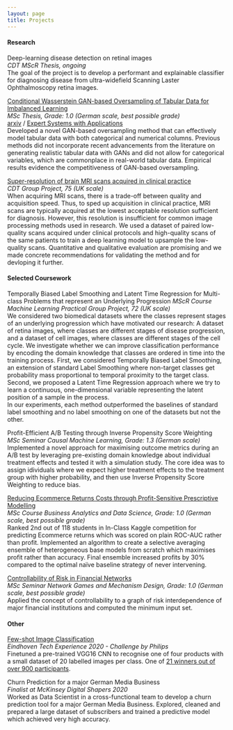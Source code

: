 ```yaml
---
layout: page
title: Projects
---
```


#### Research
Deep-learning disease detection on retinal images  
*CDT MScR Thesis, ongoing*  
The goal of the project is to develop a performant and explainable classifier for diagnosing disease from ultra-widefield Scanning Laster Ophthalmoscopy retina images.

[Conditional Wasserstein GAN-based Oversampling of Tabular Data for Imbalanced Learning](https://github.com/justinengelmann/GANbasedOversampling)  
*MSc Thesis, Grade: 1.0 (German scale, best possible grade)*  
[arxiv](https://arxiv.org/abs/2008.09202) / [Expert Systems with Applications](https://doi.org/10.1016/j.eswa.2021.114582)  
Developed a novel GAN-based oversampling method that can effectively model tabular data with both categorical and numerical columns. Previous methods did not incorporate recent advancements from the literature on generating realistic tabular data with GANs and did not allow for categorical variables, which are commonplace in real-world tabular data. Empirical results evidence the competitiveness of GAN-based oversampling.

[Super-resolution of brain MRI scans acquired in clinical practice](https://github.com/bryanlimy/mri-super-resolution)  
*CDT Group Project, 75 (UK scale)*  
When acquiring MRI scans, there is a trade-off between quality and acquisition speed. 
Thus, to sped up acquisition in clinical practice, MRI scans are typically acquired at the lowest acceptable resolution sufficient for diagnosis. 
However, this resolution is insufficient for common image processing methods used in research.
We used a dataset of paired low-quality scans acquired under clinical protocols and high-quality scans of the same patients to train a deep learning model to upsample the low-quality scans. 
Quantitative and qualitative evaluation are promising and we made concrete recommendations for validating the method and for devloping it further.

#### Selected Coursework
Temporally Biased Label Smoothing and Latent Time Regression for Multi-class Problems that represent an Underlying Progression
*MScR Course Machine Learning Practical Group Project, 72 (UK scale)*  
We considered two biomedical datasets where the classes represent stages of an underlying progression which have motivated our research: 
A dataset of retina images, where classes are different stages of disease progression, and a dataset of cell images, where classes are different stages 
of the cell cycle. We investigate whether we can improve classification performance by encoding the domain knowledge that classes are ordered in time into the training process.
First, we considered Temporally Biased Label Smoothing, an extension of standard Label Smoothing where non-target classes get probability mass proportional to temporal proximity to the target class. 
Second, we proposed a Latent Time Regression approach where we try to learn a continuous, one-dimensional variable representing the latent position of a sample in the process.  
In our experiments, each method outperformed the baselines of standard label smoothing and no label smoothing on one of the datasets but not the other.


Profit-Efficient A/B Testing through Inverse Propensity Score Weighting  
*MSc Seminar Causal Machine Learning, Grade: 1.3 (German scale)*  
Implemented a novel approach for maximising outcome metrics during an A/B test by leveraging pre-existing domain knowledge about individual treatment effects and tested it with a simulation study.
The core idea was to assign idividuals where we expect higher treatment effects to the treatment group with higher probability, and then use Inverse Propensity Score Weighting to reduce bias. 

[Reducing Ecommerce Returns Costs through Profit-Sensitive Prescriptive Modelling](https://github.com/justinengelmann/Business-Analytics-and-Data-Science-WS1819)  
*MSc Course Business Analytics and Data Science, Grade: 1.0 (German scale, best possible grade)*  
Ranked 2nd out of 118 students in In-Class Kaggle competition for predicting Ecommerce returns which was scored on plain ROC-AUC rather than profit. Implemented an algorithm to create a selective averaging ensemble of heterogeneous base models from scratch which maximises profit rather than accuracy. Final ensemble increased profits by 30% compared to the optimal naïve baseline strategy of never intervening. 

[Controllability of Risk in Financial Networks](https://github.com/justinengelmann/Network-Games-and-Mechanism-Design-SS19)  
*MSc Seminar Network Games and Mechanism Design, Grade: 1.0 (German scale, best possible grade)*  
Applied the concept of controllability to a graph of risk interdependence of major financial institutions and computed the minimum input set.

#### Other
[Few-shot Image Classification](https://github.com/justinengelmann/TX2020-Philips-Challenge-Inference)  
*Eindhoven Tech Experience 2020 - Challenge by Philips*  
Finetuned a pre-trained VGG16 CNN to recognise one of four products with a small dataset of 20 labelled images per class. One of [21 winners out of over 900 participants](https://brainporteindhoven.com/int/brainport-for-you/work/tech-xperience-winners-2020/).

Churn Prediction for a major German Media Business  
*Finalist at McKinsey Digital Shapers 2020*  
Worked as Data Scientist in a cross-functional team to develop a churn prediction tool for a major German Media Business. 
Explored, cleaned and prepared a large dataset of subscribers and trained a predictive model which achieved very high accuracy. 